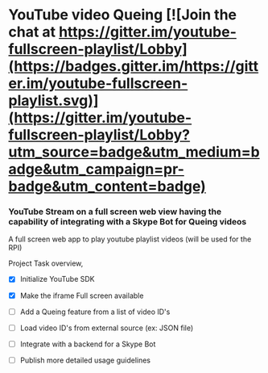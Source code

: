 # YouTube video Queing  [![Join the chat at https://gitter.im/youtube-fullscreen-playlist/Lobby](https://badges.gitter.im/https://gitter.im/youtube-fullscreen-playlist.svg)](https://gitter.im/youtube-fullscreen-playlist/Lobby?utm_source=badge&utm_medium=badge&utm_campaign=pr-badge&utm_content=badge)

### YouTube Stream on a full screen web view having the capability of integrating with a Skype Bot for Queing videos
A full screen web app to play youtube playlist videos (will be used for the RPI) 


Project Task overview,

- [X] Initialize YouTube SDK
- [X] Make the iframe Full screen available
- [ ] Add a Queing feature from a list of video ID's
- [ ] Load video ID's from external source (ex: JSON file)
- [ ] Integrate with a backend for a Skype Bot
- [ ] Publish more detailed usage guidelines


